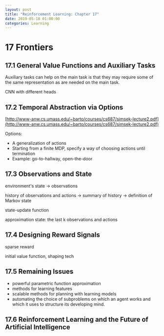 ```yaml
---
layout: post
title: "Reinforcement Learning: Chapter 17"
date: 2019-05-18 01:00:00
categories: Learning
---
```


# 17 Frontiers

## 17.1 General Value Functions and Auxiliary Tasks

Auxiliary tasks can help on the main task is that they may require some of the same representation as are needed on the main task.

CNN with different heads

## 17.2 Temporal Abstraction via Options

[http://www-anw.cs.umass.edu/~barto/courses/cs687/simsek-lecture2.pdf](http://www-anw.cs.umass.edu/~barto/courses/cs687/simsek-lecture2.pdf)

Options:
  * A generalization of actions
  * Starting from a finite MDP, specify a way of choosing actions until termination
  * Example: go-to-hallway, open-the-door

## 17.3 Observations and State

environment's state -> observations

history of observations and actions -> summary of history -> definition of Markov state

state-update function

approximation state: the last k observations and actions

## 17.4 Designing Reward Signals

sparse reward

initial value function, shaping tech

## 17.5 Remaining Issues
  * powerful parametric function approximation
  * methods for learning features
  * scalable methods for planning with learning models
  * automating the choice of subproblems on which an agent works and which it uses to structure its developing mind.

## 17.6 Reinforcement Learning and the Future of Artificial Intelligence

